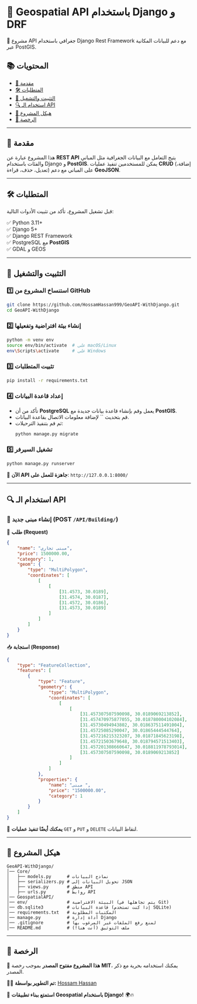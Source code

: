 # 📌 Geospatial API باستخدام Django و DRF

🚀 مشروع API جغرافي باستخدام Django Rest Framework مع دعم للبيانات المكانية عبر PostGIS.

## 📚 المحتويات

- [📌 مقدمة](#-مقدمة)
- [🛠️ المتطلبات](#-المتطلبات)
- [🚀 التثبيت والتشغيل](#-التثبيت-والتشغيل)
- [🔍 استخدام الـ API](#-استخدام-ال-api)
- [📂 هيكل المشروع](#-هيكل-المشروع)
- [📛 الرخصة](#-الرخصة)

---

## 📌 مقدمة

هذا المشروع عبارة عن **REST API** يتيح التعامل مع البيانات الجغرافية مثل المباني والفئات باستخدام Django و **PostGIS**. يمكن للمستخدمين تنفيذ عمليات **CRUD** (إضافة، تعديل، حذف، قراءة) على المباني مع دعم **GeoJSON**.

---

## 🛠️ المتطلبات

قبل تشغيل المشروع، تأكد من تثبيت الأدوات التالية:

✅ Python 3.11+\
✅ Django 5+\
✅ Django REST Framework\
✅ PostgreSQL مع **PostGIS**\
✅ GDAL و GEOS

---

## 🚀 التثبيت والتشغيل

### 1️⃣ استنساخ المشروع من GitHub

```bash
git clone https://github.com/HossamHassan999/GeoAPI-WithDjango.git
cd GeoAPI-WithDjango
```

### 2️⃣ إنشاء بيئة افتراضية وتفعيلها

```bash
python -m venv env
source env/bin/activate  # على macOS/Linux
env\Scripts\activate     # على Windows
```

### 3️⃣ تثبيت المتطلبات

```bash
pip install -r requirements.txt
```

### 4️⃣ إعداد قاعدة البيانات

- تأكد من أن **PostgreSQL** يعمل وقم بإنشاء قاعدة بيانات جديدة مع **PostGIS**.
- قم بتحديث \`\` لإضافة معلومات الاتصال بقاعدة البيانات.
- ثم قم بتنفيذ الترحيلات:
  ```bash
  python manage.py migrate
  ```

### 5️⃣ تشغيل السيرفر

```bash
python manage.py runserver
```

📌 **الآن API جاهزة للعمل على**: `http://127.0.0.1:8000/`

---

## 🔍 استخدام الـ API

### 📌 إنشاء مبنى جديد (POST `/API/Building/`)

👤 **طلب (Request)**

```json
{
    "name": "مبنى تجاري",
    "price": 1500000.00,
    "category": 1,
    "geom": {
        "type": "MultiPolygon",
        "coordinates": [
            [
                [
                    [31.4573, 30.0189],
                    [31.4574, 30.0187],
                    [31.4572, 30.0186],
                    [31.4573, 30.0189]
                ]
            ]
        ]
    }
}
```

📥 **استجابة (Response)**

```json
{
    "type": "FeatureCollection",
    "features": [
        {
            "type": "Feature",
            "geometry": {
                "type": "MultiPolygon",
                "coordinates": [
                    [
                        [
                            [31.457307507590098, 30.0189069213852],
                            [31.457470975877055, 30.018780004102084],
                            [31.45730494943802, 30.018637511491004],
                            [31.45725085290047, 30.01865444544764],
                            [31.457216215323207, 30.01871845623198],
                            [31.45721503679648, 30.018794571513403],
                            [31.457201308660647, 30.018811978793014],
                            [31.457307507590098, 30.0189069213852]
                        ]
                    ]
                ]
            },
            "properties": {
                "name": "مبنى ",
                "price": "1500000.00",
                "category": 1
            }
        }
    ]
}
```

🔹 **يمكنك أيضًا تنفيذ عمليات** `GET` و `PUT` و `DELETE` لنقاط البيانات.

---

## 📂 هيكل المشروع

```
GeoAPI-WithDjango/
│── Core/
│   ├── models.py      # نماذج البيانات
│   ├── serializers.py # تحويل البيانات إلى JSON
│   ├── views.py       # منطق API
│   ├── urls.py        # روابط API
│── GeospatialAPI/
│── env/               # البيئة الافتراضية (يتم تجاهلها في Git)
│── db.sqlite3         # قاعدة البيانات (إذا كنت تستخدم SQLite)
│── requirements.txt   # المكتبات المطلوبة
│── manage.py          # أداة إدارة Django
│── .gitignore         # لمنع رفع الملفات غير المرغوب بها
│── README.md          # ملف التوثيق (أنت هنا!)
```

---

## 📛 الرخصة

🔹 **هذا المشروع مفتوح المصدر** بموجب رخصة **MIT**، يمكنك استخدامه بحرية مع ذكر المصدر.

👨‍💻 **تم التطوير بواسطة:** [Hossam Hassan](https://github.com/HossamHassan999)

🚀 **استمتع ببناء تطبيقات Geospatial باستخدام Django!** 🌍🔥

